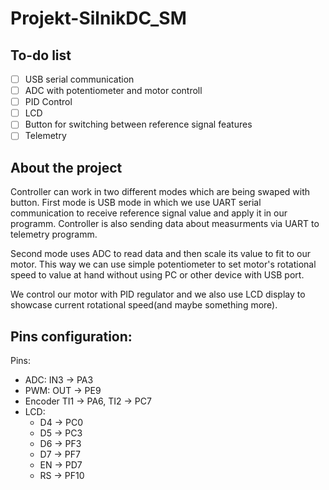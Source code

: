 # Projekt-SilnikDC_SM

## To-do list
 - [ ] USB serial communication
 - [ ] ADC with potentiometer and motor controll
 - [ ] PID Control
 - [ ] LCD 
 - [ ] Button for switching between reference signal features
 - [ ] Telemetry 

 ## About the project
 Controller can work in two different modes which are being swaped with button. First mode is USB mode in which we use UART serial communication to receive reference signal value and apply it in our programm. Controller is also sending data about measurments via UART to telemetry programm. 

 Second mode uses ADC to read data and then scale its value to fit to our motor. This way we can use simple potentiometer to set motor's rotational speed to value at hand without using PC or other device with USB port.

 We control our motor with PID regulator and we also use LCD display to showcase current rotational speed(and maybe something more). 

 ## Pins configuration:
 Pins:
 - ADC: IN3 -> PA3
 - PWM: OUT -> PE9
 - Encoder TI1 -> PA6, TI2 -> PC7
 - LCD:
    - D4 -> PC0
    - D5 -> PC3
    - D6 -> PF3
    - D7 -> PF7
    - EN -> PD7
    - RS -> PF10


